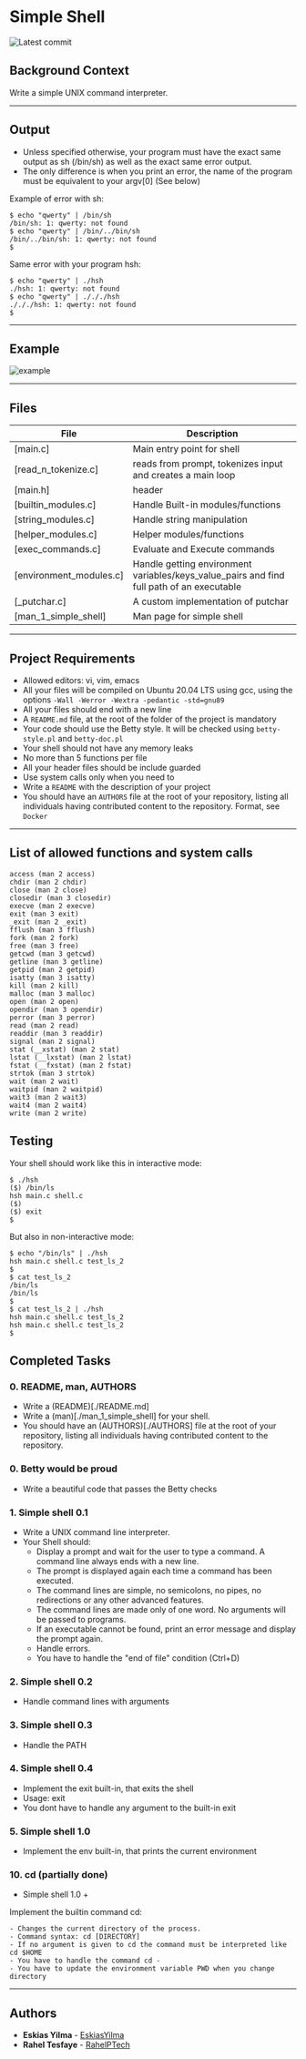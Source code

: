 # Simple Shell
![Latest commit](https://img.shields.io/github/last-commit/EskiasYilma/simple_shell?style=round-square)

## Background Context

Write a simple UNIX command interpreter.

---

## Output

* Unless specified otherwise, your program must have the exact same output as sh (/bin/sh) as well as the exact same error output.
* The only difference is when you print an error, the name of the program must be equivalent to your argv[0] (See below)

Example of error with sh:
```
$ echo "qwerty" | /bin/sh
/bin/sh: 1: qwerty: not found
$ echo "qwerty" | /bin/../bin/sh
/bin/../bin/sh: 1: qwerty: not found
$
```
Same error with your program hsh:
```
$ echo "qwerty" | ./hsh
./hsh: 1: qwerty: not found
$ echo "qwerty" | ./././hsh
./././hsh: 1: qwerty: not found
$
```
---

## Example

![example](https://www.google.com/url?sa=i&url=https%3A%2F%2Fz24.github.io%2Ftty2gif%2F&psig=AOvVaw377WVid1s69EsOzcFGLZPd&ust=1671524991118000&source=images&cd=vfe&ved=0CBAQjRxqFwoTCPDOsISihfwCFQAAAAAdAAAAABAD)

---

## Files

File|Description
---|---
[main.c]|Main entry point for shell
[read_n_tokenize.c]|reads from prompt, tokenizes input and creates a main loop
[main.h]|header
[builtin_modules.c]|Handle Built-in modules/functions
[string_modules.c]|Handle string manipulation 
[helper_modules.c]|Helper modules/functions
[exec_commands.c]|Evaluate and Execute commands 
[environment_modules.c]|Handle getting environment variables/keys_value_pairs and find full path of an executable
[_putchar.c]|A custom implementation of putchar 
[man_1_simple_shell]|Man page for simple shell

---

## Project Requirements

- Allowed editors: vi, vim, emacs
- All your files will be compiled on Ubuntu 20.04 LTS using gcc, using the options `-Wall -Werror -Wextra -pedantic -std=gnu89`
- All your files should end with a new line
- A `README.md` file, at the root of the folder of the project is mandatory
- Your code should use the Betty style. It will be checked using `betty-style.pl` and `betty-doc.pl`
- Your shell should not have any memory leaks
- No more than 5 functions per file
- All your header files should be include guarded
- Use system calls only when you need to
- Write a `README` with the description of your project
- You should have an `AUTHORS` file at the root of your repository, listing all individuals having contributed content to the repository. Format, see `Docker`

---

## List of allowed functions and system calls

    access (man 2 access)
    chdir (man 2 chdir)
    close (man 2 close)
    closedir (man 3 closedir)
    execve (man 2 execve)
    exit (man 3 exit)
    _exit (man 2 _exit)
    fflush (man 3 fflush)
    fork (man 2 fork)
    free (man 3 free)
    getcwd (man 3 getcwd)
    getline (man 3 getline)
    getpid (man 2 getpid)
    isatty (man 3 isatty)
    kill (man 2 kill)
    malloc (man 3 malloc)
    open (man 2 open)
    opendir (man 3 opendir)
    perror (man 3 perror)
    read (man 2 read)
    readdir (man 3 readdir)
    signal (man 2 signal)
    stat (__xstat) (man 2 stat)
    lstat (__lxstat) (man 2 lstat)
    fstat (__fxstat) (man 2 fstat)
    strtok (man 3 strtok)
    wait (man 2 wait)
    waitpid (man 2 waitpid)
    wait3 (man 2 wait3)
    wait4 (man 2 wait4)
    write (man 2 write)

## Testing

Your shell should work like this in interactive mode:
```
$ ./hsh
($) /bin/ls
hsh main.c shell.c
($)
($) exit
$
```
But also in non-interactive mode:
```
$ echo "/bin/ls" | ./hsh
hsh main.c shell.c test_ls_2
$
$ cat test_ls_2
/bin/ls
/bin/ls
$
$ cat test_ls_2 | ./hsh
hsh main.c shell.c test_ls_2
hsh main.c shell.c test_ls_2
$
```


## Completed Tasks

### 0. README, man, AUTHORS
* Write a (README)[./README.md]
* Write a (man)[./man_1_simple_shell] for your shell.
* You should have an (AUTHORS)[./AUTHORS] file at the root of your repository, listing all individuals having contributed content to the repository.

### 0. Betty would be proud
* Write a beautiful code that passes the Betty checks

### 1. Simple shell 0.1
* Write a UNIX command line interpreter.
* Your Shell should:
	- Display a prompt and wait for the user to type a command. A command line always ends with a new line.
	- The prompt is displayed again each time a command has been executed.
	- The command lines are simple, no semicolons, no pipes, no redirections or any other advanced features.
	- The command lines are made only of one word. No arguments will be passed to programs.
	- If an executable cannot be found, print an error message and display the prompt again.
	- Handle errors.
	- You have to handle the "end of file" condition (Ctrl+D)

### 2. Simple shell 0.2
* Handle command lines with arguments

### 3. Simple shell 0.3
* Handle the PATH

### 4. Simple shell 0.4
* Implement the exit built-in, that exits the shell
* Usage: exit
* You dont have to handle any argument to the built-in exit

### 5. Simple shell 1.0
* Implement the env built-in, that prints the current environment
### 10. cd (partially done)
* Simple shell 1.0 +

Implement the builtin command cd:

    - Changes the current directory of the process.
    - Command syntax: cd [DIRECTORY]
    - If no argument is given to cd the command must be interpreted like cd $HOME
    - You have to handle the command cd -
    - You have to update the environment variable PWD when you change directory

---

## Authors
* **Eskias Yilma** - [EskiasYilma](https://github.com/EskiasYilma)
* **Rahel Tesfaye** - [RahelPTech](https://github.com/RahelPTech)

